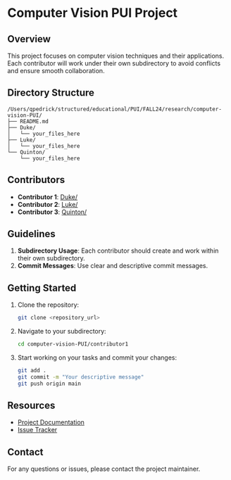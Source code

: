 # Computer Vision PUI Project

## Overview
This project focuses on computer vision techniques and their applications. Each contributor will work under their own subdirectory to avoid conflicts and ensure smooth collaboration.

## Directory Structure
```
/Users/qpedrick/structured/educational/PUI/FALL24/research/computer-vision-PUI/
├── README.md
├── Duke/
│   └── your_files_here
├── Luke/
│   └── your_files_here
└── Quinton/
    └── your_files_here
```

## Contributors
- **Contributor 1**: [Duke/](./Duke/)
- **Contributor 2**: [Luke/](./Luke/)
- **Contributor 3**: [Quinton/](./Quinton/)

## Guidelines
1. **Subdirectory Usage**: Each contributor should create and work within their own subdirectory.
2. **Commit Messages**: Use clear and descriptive commit messages.

## Getting Started
1. Clone the repository:
    ```sh
    git clone <repository_url>
    ```
2. Navigate to your subdirectory:
    ```sh
    cd computer-vision-PUI/contributor1
    ```
3. Start working on your tasks and commit your changes:
    ```sh
    git add .
    git commit -m "Your descriptive message"
    git push origin main
    ```

## Resources
- [Project Documentation](docs/)
- [Issue Tracker](issues/)

## Contact
For any questions or issues, please contact the project maintainer.
